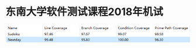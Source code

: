 # 东南大学软件测试课程2018年机试
![Score](https://raw.githubusercontent.com/michael080808/SoftwareTestExamination/master/Image/Score.png)
